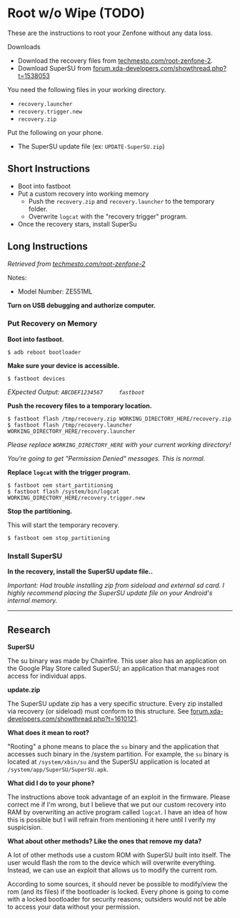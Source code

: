 # Root w/o Wipe (TODO)

These are the instructions to root your Zenfone without any data loss.

Downloads
* Download the recovery files from [techmesto.com/root-zenfone-2](https://www.techmesto.com/root-zenfone-2/).
* Download SuperSU from [forum.xda-developers.com/showthread.php?t=1538053](http://forum.xda-developers.com/showthread.php?t=1538053)

You need the following files in your working directory.
* `recovery.launcher`
* `recovery.trigger.new`
* `recovery.zip`

Put the following on your phone.
* The SuperSU update file (ex: `UPDATE-SuperSU.zip`)

## Short Instructions

* Boot into fastboot
* Put a custom recovery into working memory
  * Push the `recovery.zip` and `recovery.launcher` to the temporary folder.
  * Overwrite `logcat` with the "recovery trigger" program.
* Once the recovery stars, install SuperSu

## Long Instructions

*Retrieved from [techmesto.com/root-zenfone-2](https://www.techmesto.com/root-zenfone-2/)*

Notes:
 * Model Number: ZE551ML

**Turn on USB debugging and authorize computer.**

### Put Recovery on Memory

**Boot into fastboot.**
```
$ adb reboot bootloader
```

**Make sure your device is accessible.**
```
$ fastboot devices
```
*EXpected Output: `ABCDEF1234567     fastboot`*

**Push the recovery files to a temporary location.**
```
$ fastboot flash /tmp/recovery.zip WORKING_DIRECTORY_HERE/recovery.zip
$ fastboot flash /tmp/recovery.launcher WORKING_DIRECTORY_HERE/recovery.launcher
```
*Please replace `WORKING_DIRECTORY_HERE` with your current working directory!*

*You're going to get "Permission Denied" messages. This is normal.*

**Replace `logcat` with the trigger program.**
```
$ fastboot oem start_partitioning
$ fastboot flash /system/bin/logcat WORKING_DIRECTORY_HERE/recovery.trigger.new
```

**Stop the partitioning.**

This will start the temporary recovery.
```
$ fastboot oem stop_partitioning
```

### Install SuperSU

**In the recovery, install the SuperSU update file..**

*Important: Had trouble installing zip from sideload and external sd card. I highly recommend placing the SuperSU update file on your Android's internal memory.*

---

## Research

**SuperSU**

The su binary was made by Chainfire. This user also has an application on the Google Play Store called SuperSU; an application that manages root access for individual apps.

**update.zip**

The SuperSU update zip has a very specific structure. Every zip installed via recovery (or sideload) must conform to this structure. See [forum.xda-developers.com/showthread.php?t=1610121](https://forum.xda-developers.com/showthread.php?t=1610121).

**What does it mean to root?**

"Rooting" a phone means to place the `su` binary and the application that accesses such binary in the /system partition. For example, the `su` binary is located at `/system/xbin/su` and the SuperSU application is located at `/system/app/SuperSU/SuperSU.apk`.

**What did I do to your phone?**

The instructions above took advantage of an exploit in the firmware. Please correct me if I'm wrong, but I believe that we put our custom recovery into RAM by overwriting an active program called `logcat`. I have an idea of how this is possible but I will refrain from mentioning it here until I verify my suspicision.

**What about other methods? Like the ones that remove my data?**

A lot of other methods use a custom ROM with SuperSU built into itself. The user would flash the rom to the device which will overwrite everything. Instead, we can use an exploit that allows us to modify the current rom.

According to some sources, it should never be possible to modify/view the rom (and its files) if the bootloader is locked. Every phone is going to come with a locked bootloader for security reasons; outsiders would not be able to access your data without your permission.
